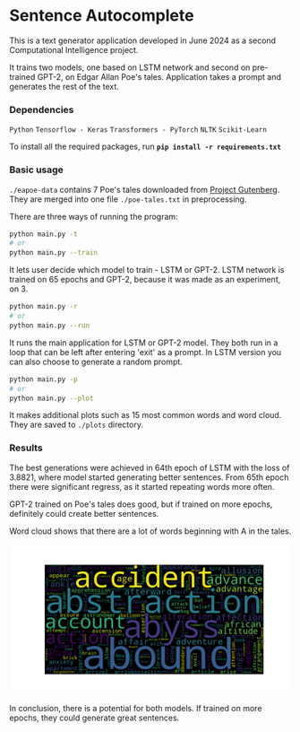 # Sentence Autocomplete

This is a text generator application developed in June 2024 as a second Computational Intelligence project.

It trains two models, one based on LSTM network and second on pre-trained GPT-2, on Edgar Allan Poe's tales. Application takes a prompt and generates the rest of the text.

### Dependencies

`Python` `Tensorflow - Keras` `Transformers - PyTorch` `NLTK` `Scikit-Learn`

To install all the required packages, run **`pip install -r requirements.txt`**

### Basic usage

`./eapoe-data` contains 7 Poe's tales downloaded from [Project Gutenberg](https://www.gutenberg.org/cache/epub/25525/pg25525-images.html). They are merged into one file `./poe-tales.txt` in preprocessing.

There are three ways of running the program:

```sh
python main.py -t
# or
python main.py --train
```

It lets user decide which model to train - LSTM or GPT-2. LSTM network is trained on 65 epochs and GPT-2, because it was made as an experiment, on 3. 

```sh
python main.py -r
# or
python main.py --run
```

It runs the main application for LSTM or GPT-2 model. They both run in a loop that can be left after entering 'exit' as a prompt. In LSTM version you can also choose to generate a random prompt.

```sh
python main.py -p
# or
python main.py --plot
```

It makes additional plots such as 15 most common words and word cloud. They are saved to `./plots` directory.

### Results

The best generations were achieved in 64th epoch of LSTM with the loss of 3.8821, where model started generating better sentences. From 65th epoch there were significant regress, as it started repeating words more often.

GPT-2 trained on Poe's tales does good, but if trained on more epochs, definitely could create better sentences.

Word cloud shows that there are a lot of words beginning with A in the tales.

![Word cloud](plots/wordcloud.png)

In conclusion, there is a potential for both models. If trained on more epochs, they could generate great sentences.